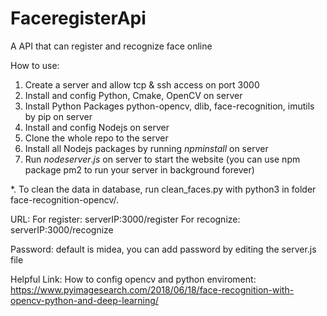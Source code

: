 # FaceregisterApi

A API that can register and recognize face online

How to use:
1. Create a server and allow tcp & ssh access on port 3000
2. Install and config Python, Cmake, OpenCV on server
3. Install Python Packages python-opencv, dlib, face-recognition, imutils by pip on server
4. Install and config Nodejs on server
5. Clone the whole repo to the server
6. Install all Nodejs packages by running $npm install$ on server
7. Run $node server.js$ on server to start the website (you can use npm package pm2 to run your server in background forever)

*. To clean the data in database, run clean_faces.py with python3 in folder face-recognition-opencv/. 

URL:
For register: serverIP:3000/register
For recognize: serverIP:3000/recognize

Password:
default is midea, you can add password by editing the server.js file

Helpful Link:
How to config opencv and python enviroment: https://www.pyimagesearch.com/2018/06/18/face-recognition-with-opencv-python-and-deep-learning/



